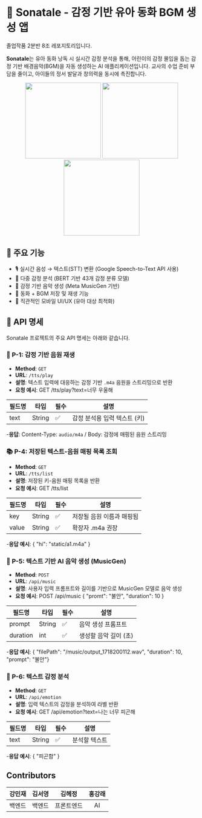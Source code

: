 # 🎵 Sonatale - 감정 기반 유아 동화 BGM 생성 앱
졸업작품 2분반 8조 레포지토리입니다.

**Sonatale**는 유아 동화 낭독 시 실시간 감정 분석을 통해, 어린이의 감정 몰입을 돕는 감정 기반 배경음악(BGM)을 자동 생성하는 AI 애플리케이션입니다. 교사의 수업 준비 부담을 줄이고, 아이들의 정서 발달과 창의력을 동시에 촉진합니다.

<p align="center">
  <img src="https://github.com/user-attachments/assets/fc1621e6-50f7-45f7-b70a-0be928134aa2" width="200"/>
  <img src="https://github.com/user-attachments/assets/e686ae95-020d-4a0d-a68f-f8adf0394920" width="200"/>
  <img src="https://github.com/user-attachments/assets/192b1f12-46d0-48c7-8fa6-72cb7b1cb6e8" width="200"/>
</p>

## 🌟 주요 기능

- 🎙 실시간 음성 → 텍스트(STT) 변환 (Google Speech-to-Text API 사용)
- 🧠 다중 감정 분석 (BERT 기반 43개 감정 분류 모델)
- 🎼 감정 기반 음악 생성 (Meta MusicGen 기반)
- 💾 동화 + BGM 저장 및 재생 기능
- 📱 직관적인 모바일 UI/UX (유아 대상 최적화)

## 📄 API 명세

Sonatale 프로젝트의 주요 API 명세는 아래와 같습니다.

### 🎵 P-1: 감정 기반 음원 재생
- **Method**: `GET`  
- **URL**: `/tts/play`  
- **설명**: 텍스트 입력에 대응하는 감정 기반 `.m4a` 음원을 스트리밍으로 반환
- **요청 예시**: GET /tts/play?text=너무 우울해
  
| 필드명 | 타입   | 필수 | 설명                          |
|--------|--------|------|-------------------------------|
| text   | String | ✅    | 감정 분석용 입력 텍스트 (키) |

-**응답**: Content-Type: `audio/m4a` / Body: 감정에 매핑된 음원 스트리밍

### 📚 P-4: 저장된 텍스트-음원 매핑 목록 조회
- **Method**: `GET`  
- **URL**: `/tts/list`  
- **설명**: 저장된 키-음원 매핑 목록을 반환
- **요청 예시**: GET /tts/list

| 필드명 | 타입   | 필수 | 설명                          |
|--------|--------|------|-------------------------------|
| key   | String | ✅    | 저장될 음원 이름과 매핑됨 |
| value   | String | ✅    | 확장자 .m4a 권장 |

-**응답 예시**: { "hi": "static/a1.m4a" }

### 🎼 P-5: 텍스트 기반 AI 음악 생성 (MusicGen)
- **Method**: `POST`  
- **URL**: `/api/music`  
- **설명**: 사용자 입력 프롬프트와 길이를 기반으로 MusicGen 모델로 음악 생성
- **요청 예시**: POST /api/music { "promt": "불안", "duration": 10 }

| 필드명 | 타입   | 필수 | 설명                          |
|--------|--------|------|-------------------------------|
| prompt   | String | ✅    | 음악 생성 프롬프트 |
| duration   | int | ✅    | 생성할 음악 길이 (초) |

-**응답 예시**: { "filePath": "/music/output_1718200112.wav", "duration": 10, "prompt": "불안"}

### 💬 P-6: 텍스트 감정 분석
- **Method**: `GET`  
- **URL**: `/api/emotion`  
- **설명**: 입력 텍스트의 감정을 분석하여 라벨 반환
- **요청 예시**: GET /api/emotion?text=나는 너무 피곤해

| 필드명 | 타입   | 필수 | 설명                          |
|--------|--------|------|-------------------------------|
| text   | String | ✅    | 분석할 텍스트 |

-**응답 예시**: { "피곤함" }



<h2>
  Contributors
</h2>

| 강민재 | 김서영 | 김헤정 | 홍강래 |
|:---------------------------:|:-------------------------:|:------------------------------:|:------------------------------:|
| 백엔드 | 백엔드 | 프론트엔드 | AI |
